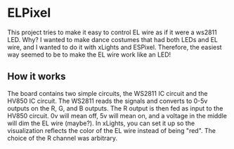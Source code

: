 # ELPixel

This project tries to make it easy to control EL wire as if it were a ws2811 LED. Why? I wanted to make dance costumes that had both LEDs and EL wire, and I wanted to do it with xLights and ESPixel. Therefore, the easiest way seemed to be to make the EL wire work like an LED!

## How it works

The board contains two simple circuits, the WS2811 IC circuit and the HV850 IC circuit. The WS2811 reads the signals and converts to 0-5v outputs on the R, G, and B outputs. The R output is then fed as input to the HV850 circuit. 0v will mean off, 5v will mean on, and a voltage in the middle will dim the EL wire (maybe?). In xLights, you can set it up so the visualization reflects the color of the EL wire instead of being "red". The choice of the R channel was arbitrary.
